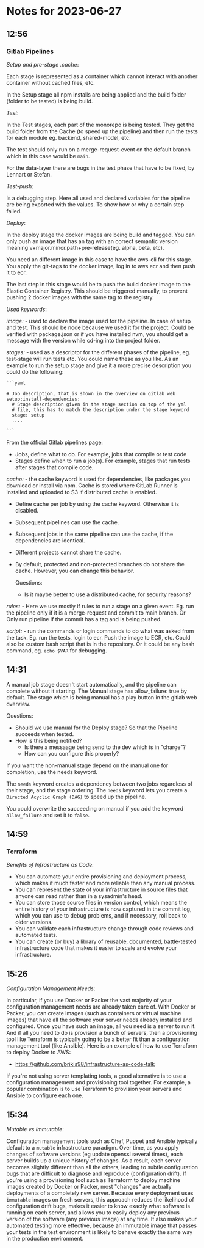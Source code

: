 # Notes for 2023-06-27

## 12:56

### Gitlab Pipelines

*Setup and pre-stage .cache*:

  Each stage is represented as a container which cannot interact
  with another container without cached files, etc.

  In the Setup stage all npm installs are being applied and the
  build folder (folder to be tested) is being build.

*Test*:

  In the Test stages, each part of the monorepo is being tested.
  They get the build folder from the Cache (to speed up the pipeline)
  and then run the tests for each module eg. backend, shared-model,
  etc.

  The test should only run on a merge-request-event on the default
  branch which in this case would be `main`.

  For the data-layer there are bugs in the test phase that have to be
  fixed, by Lennart or Stefan.

*Test-push*:

  Is a debugging step. 
  Here all used and declared variables for the pipeline are being
  exported with the values. 
  To show how or why a certain step failed.

*Deploy*:

  In the deploy stage the docker images are being build and tagged.
  You can only push an image that has an tag with an correct
  semantic version meaning v+major.minor.path+pre-release(eg. alpha,
  beta, etc).

  You need an different image in this case to have the aws-cli for
  this stage.
  You apply the git-tags to the docker
  image, log in to aws ecr and then push it to ecr.

  The last step in this stage would be to push the build docker
  image to the Elastic Container Registry. This should be triggered
  manually, to prevent pushing 2 docker images with the same tag to
  the registry.


*Used keywords*:

  *image:* - used to declare the image used for the pipeline. In
  case of setup and test. This should be node because we used it for
  the project. Could be verified with package.json or if you have
  installed nvm, you should get a message with the version while
  cd-ing into the project folder.

  *stages:* - used as a descriptor for the different phases of the
  pipeline, eg. test-stage will run tests etc. You could name these
  as you like. As an example to run the setup stage and give it a
  more precise description you could do the following:

    ```yaml

    # Job description, that is shown in the overview on gitlab web
    setup:install-dependencies:
      # Stage description given in the stage section on top of the yml
      # file, this has to match the description under the stage keyword 
      stage: setup
      ....

    ``` 
    
  From the official Gitlab pipelines page: 
  - Jobs, define what to do. For example, jobs that compile or test
    code
  - Stages define when to run a job(s). For example, stages that run
    tests after stages that compile code.

  *cache:* - the cache keyword is used for dependencies, like
  packages you download or install via npm. Cache is stored where
  GitLab Runner is installed and uploaded to S3 if distributed cache
  is enabled.

  - Define cache per job by using the cache keyword. Otherwise it  is disabled.
  - Subsequent pipelines can use the cache.
  - Subsequent jobs in the same pipeline can use the cache, if the
    dependencies are identical.
  - Different projects cannot share the cache.
  - By default, protected and non-protected branches do not share the
    cache. However, you can change this behavior.

    Questions:
    - Is it maybe better to use a distributed cache, for security
      reasons?

  *rules:* - Here we use mostly if rules to run a stage on a given
  event. Eg. run the pipeline only if it is a merge-request and
  commit to main branch.
  Or Only run pipeline if the commit has a tag and is being pushed.

  *script:* - run the commands or login commands to do what was
  asked from the task. Eg. run the tests, login to ecr. Push the
  image to ECR, etc.
  Could also be custom bash script that is in the repository. Or it
  could be any bash command, eg. `echo $VAR` for debugging.
   


## 14:31

A manual job stage doesn't start automatically, and the pipeline can
complete without it starting. The Manual stage has allow_failure: true
by default.
The stage which is being manual has a play button in the gitlab web overview.

Questions:
  - Should we use manual for the Deploy stage? 
    So that the Pipeline succeeds when tested.
  - How is this being notified?
    - Is there a messaage being send to the dev which is in
      "charge"? 
    - How can you configure this properly?

If you want the non-manual stage depend on the manual one for
completion, use the needs keyword.

The `needs` keyword creates a dependency between two jobs
regardless of their stage, and the stage ordering. The `needs` keyword lets you create a
`Directed Acyclic Graph (DAG)` to speed up the pipeline.

You could overwrite the succeeding on manual if you add the keyword
`allow_failure` and set it to `false`.

## 14:59

### Terraform

*Benefits of Infrastructure as Code*:

- You can automate your entire provisioning and deployment process,
  which makes it much faster and more reliable than any manual
  process.
- You can represent the state of your infrastructure in source files
  that anyone can read rather than in a sysadmin's head.
- You can store those source files in version control, which means the
  entire history of your infrastructure is now captured in the
  commit log, which you can use to debug problems, and if necessary,
  roll back to older versions.
- You can validate each infrastructure change through code reviews and
  automated tests.
- You can create (or buy) a library of reusable, documented,
  battle-tested infrastructure code that makes it easier to scale and
  evolve your infrastructure.

## 15:26

*Configuration Management Needs*:

In particular, if you use Docker or Packer the vast majority of your
configuration management needs are already taken care of. With
Docker or Packer, you can create images (such as containers or
virtual machine images) that have all the software your server needs
already installed and configured. Once you have such an image, all you
need is a server to run it. And if all you need to do is provision a
bunch of servers, then a provisioning tool like Terraform is
typically going to be a better fit than a configuration management tool
(like Ansible). Here is an example of how to use Terraform to deploy
Docker to AWS:
 - https://github.com/brikis98/infrastructure-as-code-talk

If you're not using server templating tools, a good alternative is to
use a configuration management and provisioning tool together. For
example, a popular combination is to use Terraform to provision your
servers and Ansible to configure each one.

## 15:34

*Mutable vs Immutable*:

Configuration management tools such as Chef, Puppet and Ansible
typically default to a `mutable` infrastructure paradigm. Over time, as
you apply changes of software versions (eg update openssl several
times), each server builds up a unique history of changes. As a
result, each server becomes slightly different than all the others,
leading to subtle configuration bugs that are difficult to diagnose
and reproduce (configuration drift). 
If you're using a provisioning tool such as Terraform to deploy
machine images created by Docker or Packer, most "changes" are
actually deployments of a completely new server. Because every
deployment uses `immutable` images on fresh servers, this approach
reduces the likelihood of configuration drift bugs, makes it easier
to know exactly what software is running on each server, and allows
you to easily deploy any previous version of the software (any
previous image) at any time.
It also makes your automated testing more effective, because an
immutable image that passes your tests in the test environment is
likely to behave exactly the same way in the production environment.
